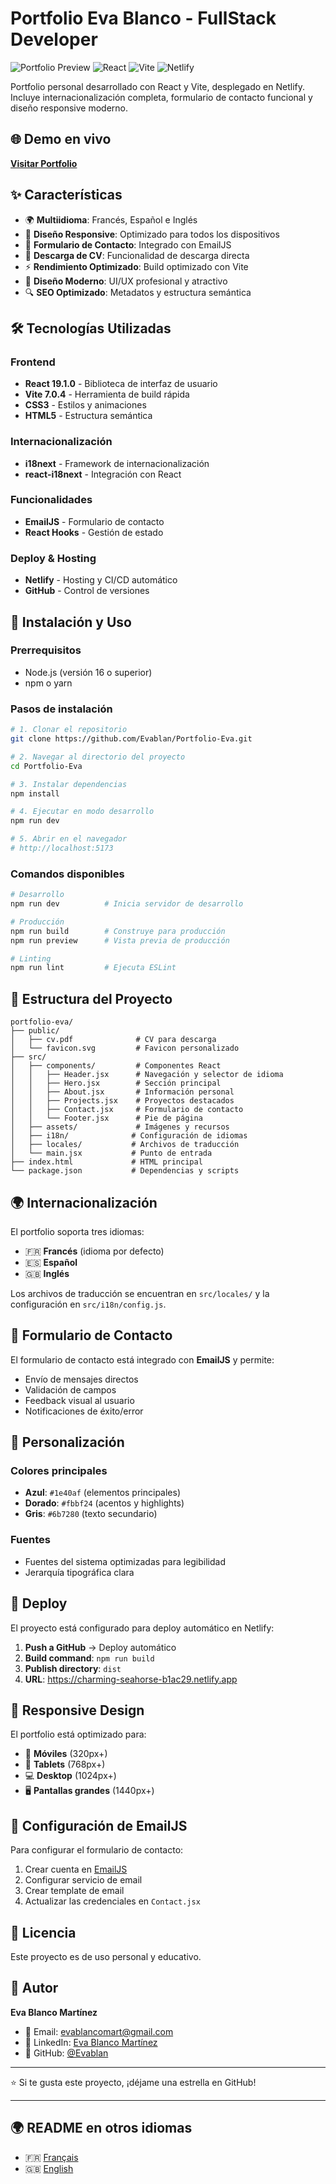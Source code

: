 # Portfolio Eva Blanco - FullStack Developer

![Portfolio Preview](https://img.shields.io/badge/Status-Live-brightgreen)
![React](https://img.shields.io/badge/React-19.1.0-blue)
![Vite](https://img.shields.io/badge/Vite-7.0.4-purple)
![Netlify](https://img.shields.io/badge/Deploy-Netlify-00C7B7)

Portfolio personal desarrollado con React y Vite, desplegado en Netlify. Incluye internacionalización completa, formulario de contacto funcional y diseño responsive moderno.

## 🌐 Demo en vivo

**[Visitar Portfolio](https://charming-seahorse-b1ac29.netlify.app)**

## ✨ Características

- 🌍 **Multiidioma**: Francés, Español e Inglés
- 📱 **Diseño Responsive**: Optimizado para todos los dispositivos
- 📧 **Formulario de Contacto**: Integrado con EmailJS
- 📄 **Descarga de CV**: Funcionalidad de descarga directa
- ⚡ **Rendimiento Optimizado**: Build optimizado con Vite
- 🎨 **Diseño Moderno**: UI/UX profesional y atractivo
- 🔍 **SEO Optimizado**: Metadatos y estructura semántica

## 🛠️ Tecnologías Utilizadas

### Frontend
- **React 19.1.0** - Biblioteca de interfaz de usuario
- **Vite 7.0.4** - Herramienta de build rápida
- **CSS3** - Estilos y animaciones
- **HTML5** - Estructura semántica

### Internacionalización
- **i18next** - Framework de internacionalización
- **react-i18next** - Integración con React

### Funcionalidades
- **EmailJS** - Formulario de contacto
- **React Hooks** - Gestión de estado

### Deploy & Hosting
- **Netlify** - Hosting y CI/CD automático
- **GitHub** - Control de versiones

## 🚀 Instalación y Uso

### Prerrequisitos
- Node.js (versión 16 o superior)
- npm o yarn

### Pasos de instalación

```bash
# 1. Clonar el repositorio
git clone https://github.com/Evablan/Portfolio-Eva.git

# 2. Navegar al directorio del proyecto
cd Portfolio-Eva

# 3. Instalar dependencias
npm install

# 4. Ejecutar en modo desarrollo
npm run dev

# 5. Abrir en el navegador
# http://localhost:5173
```

### Comandos disponibles

```bash
# Desarrollo
npm run dev          # Inicia servidor de desarrollo

# Producción
npm run build        # Construye para producción
npm run preview      # Vista previa de producción

# Linting
npm run lint         # Ejecuta ESLint
```

## 📁 Estructura del Proyecto

```
portfolio-eva/
├── public/
│   ├── cv.pdf              # CV para descarga
│   └── favicon.svg         # Favicon personalizado
├── src/
│   ├── components/         # Componentes React
│   │   ├── Header.jsx      # Navegación y selector de idioma
│   │   ├── Hero.jsx        # Sección principal
│   │   ├── About.jsx       # Información personal
│   │   ├── Projects.jsx    # Proyectos destacados
│   │   ├── Contact.jsx     # Formulario de contacto
│   │   └── Footer.jsx      # Pie de página
│   ├── assets/             # Imágenes y recursos
│   ├── i18n/              # Configuración de idiomas
│   ├── locales/           # Archivos de traducción
│   └── main.jsx           # Punto de entrada
├── index.html             # HTML principal
└── package.json           # Dependencias y scripts
```

## 🌍 Internacionalización

El portfolio soporta tres idiomas:

- 🇫🇷 **Francés** (idioma por defecto)
- 🇪🇸 **Español**
- 🇬🇧 **Inglés**

Los archivos de traducción se encuentran en `src/locales/` y la configuración en `src/i18n/config.js`.

## 📧 Formulario de Contacto

El formulario de contacto está integrado con **EmailJS** y permite:

- Envío de mensajes directos
- Validación de campos
- Feedback visual al usuario
- Notificaciones de éxito/error

## 🎨 Personalización

### Colores principales
- **Azul**: `#1e40af` (elementos principales)
- **Dorado**: `#fbbf24` (acentos y highlights)
- **Gris**: `#6b7280` (texto secundario)

### Fuentes
- Fuentes del sistema optimizadas para legibilidad
- Jerarquía tipográfica clara

## 🚀 Deploy

El proyecto está configurado para deploy automático en Netlify:

1. **Push a GitHub** → Deploy automático
2. **Build command**: `npm run build`
3. **Publish directory**: `dist`
4. **URL**: https://charming-seahorse-b1ac29.netlify.app

## 📱 Responsive Design

El portfolio está optimizado para:

- 📱 **Móviles** (320px+)
- 📱 **Tablets** (768px+)
- 💻 **Desktop** (1024px+)
- 🖥️ **Pantallas grandes** (1440px+)

## 🔧 Configuración de EmailJS

Para configurar el formulario de contacto:

1. Crear cuenta en [EmailJS](https://www.emailjs.com/)
2. Configurar servicio de email
3. Crear template de email
4. Actualizar las credenciales en `Contact.jsx`

## 📄 Licencia

Este proyecto es de uso personal y educativo.

## 👤 Autor

**Eva Blanco Martínez**
- 📧 Email: evablancomart@gmail.com
- 💼 LinkedIn: [Eva Blanco Martínez](https://www.linkedin.com/in/eva-blanco-mart%C3%ADnez-5a8617158/)
- 🐙 GitHub: [@Evablan](https://github.com/Evablan)

---

⭐ Si te gusta este proyecto, ¡déjame una estrella en GitHub!

---

## 🌍 README en otros idiomas

- 🇫🇷 [Français](README.fr.md)
- 🇬🇧 [English](README.en.md)
